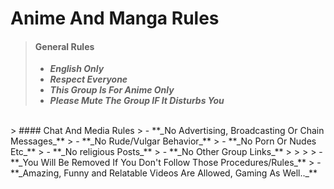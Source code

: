 # **Anime And Manga Rules**
>
>
> #### General Rules
> - **_English Only_**
> - **_Respect Everyone_**
> - **_This Group Is For Anime Only_**
> - **_Please Mute The Group IF It Disturbs You_**
<br>
> #### Chat And Media Rules
> - **_No Advertising, Broadcasting Or Chain Messages_**
> - **_No Rude/Vulgar Behavior_**
> - **_No Porn Or Nudes Etc_**
> - **_No religious Posts_**
> - **_No Other Group Links_**
>
>
>
> - **_You Will Be Removed If You Don't Follow Those Procedures/Rules_**
> - **_Amazing, Funny and Relatable Videos Are Allowed, Gaming As Well.._**
